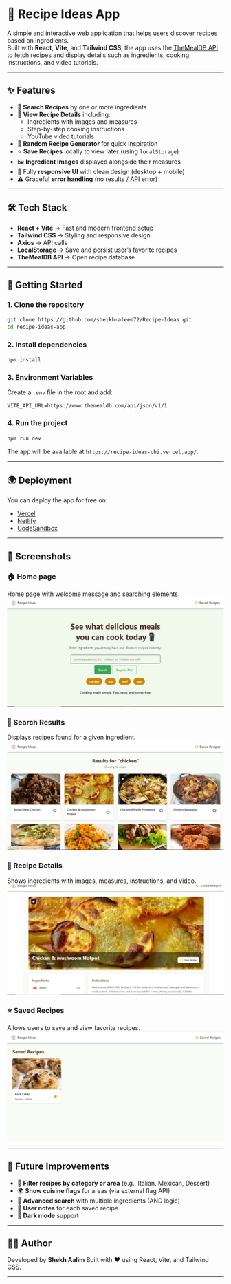 # 🍲 Recipe Ideas App

A simple and interactive web application that helps users discover recipes based on ingredients.  
Built with **React**, **Vite**, and **Tailwind CSS**, the app uses the [TheMealDB API](https://www.themealdb.com/api.php) to fetch recipes and display details such as ingredients, cooking instructions, and video tutorials.

---

## ✨ Features

- 🔎 **Search Recipes** by one or more ingredients
- 📖 **View Recipe Details** including:
  - Ingredients with images and measures
  - Step-by-step cooking instructions
  - YouTube video tutorials
- 🎲 **Random Recipe Generator** for quick inspiration
- ⭐ **Save Recipes** locally to view later (using `localStorage`)
- 🖼️ **Ingredient Images** displayed alongside their measures
- 📱 Fully **responsive UI** with clean design (desktop + mobile)
- ⚠️ Graceful **error handling** (no results / API error)

---

## 🛠️ Tech Stack

- **React + Vite** → Fast and modern frontend setup
- **Tailwind CSS** → Styling and responsive design
- **Axios** → API calls
- **LocalStorage** → Save and persist user’s favorite recipes
- **TheMealDB API** → Open recipe database

---

## 🚀 Getting Started

### 1. Clone the repository

```bash
git clone https://github.com/sheikh-aleem72/Recipe-Ideas.git
cd recipe-ideas-app
```

### 2. Install dependencies

```bash
npm install
```

### 3. Environment Variables

Create a `.env` file in the root and add:

```env
VITE_API_URL=https://www.themealdb.com/api/json/v1/1
```

### 4. Run the project

```bash
npm run dev
```

The app will be available at `https://recipe-ideas-chi.vercel.app/`.

---

## 🌍 Deployment

You can deploy the app for free on:

- [Vercel](https://vercel.com/)
- [Netlify](https://www.netlify.com/)
- [CodeSandbox](https://codesandbox.io/)

---

## 📸 Screenshots

### 🏠 Home page

Home page with welcome message and searching elements
![Home Page](./src/assets/screenshots/home-page.jpg)

### 🔎 Search Results

Displays recipes found for a given ingredient.
![Search Results](./src/assets/screenshots/result-page.jpg)

### 📖 Recipe Details

Shows ingredients with images, measures, instructions, and video.
![Recipe Details](./src/assets/screenshots/detail-page.jpg)

### ⭐ Saved Recipes

Allows users to save and view favorite recipes.
![Saved Recipes](./src/assets/screenshots/saved-page.jpg)

---

## 🔮 Future Improvements

- 📂 **Filter recipes by category or area** (e.g., Italian, Mexican, Dessert)
- 🌍 **Show cuisine flags** for areas (via external flag API)
- 🧾 **Advanced search** with multiple ingredients (AND logic)
- 📝 **User notes** for each saved recipe
- 🌙 **Dark mode** support

---

## 🧑‍💻 Author

Developed by **Shekh Aalim**
Built with ❤️ using React, Vite, and Tailwind CSS.

---
